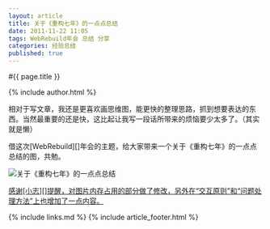 ```yaml
---
layout: article
title: 关于《重构七年》的一点点总结
date: 2011-11-22 11:05
tags: WebRebuild年会 总结 分享
categories: 经验总结
published: true
---
```


#{{ page.title }}

{% include author.html %}

相对于写文章，我还是更喜欢画思维图，能更快的整理思路，抓到想要表达的东西。当然最重要的还是快，这比起让我写一段话所带来的烦恼要少太多了。（其实就是懒）

借这次[WebRebuild][]年会的主题，给大家带来一个关于《重构七年》的一点点总结的图，共勉。

![关于《重构七年》的一点点总结](http://i.minus.com/iLkAISH2mxh32.png)

<ins datetime="2011-11-23">感谢[小志][]提醒，对图片内存占用的部分做了修改，另外在“交互原则”和“问题处理方法”上也增加了一点内容。</ins>

{% include links.md %}
{% include article_footer.html %}
